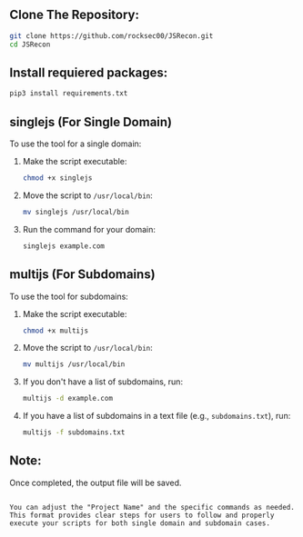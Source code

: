 
## Clone The Repository:

   ```bash
  git clone https://github.com/rocksec00/JSRecon.git
  cd JSRecon
   ```

## Install requiered packages:

   ```bash
   pip3 install requirements.txt
   ```

## singlejs (For Single Domain)

To use the tool for a single domain:

1. Make the script executable:
   ```bash
   chmod +x singlejs
   ```

2. Move the script to `/usr/local/bin`:
   ```bash
   mv singlejs /usr/local/bin
   ```

3. Run the command for your domain:
   ```bash
   singlejs example.com
   ```

## multijs (For Subdomains)

To use the tool for subdomains:

1. Make the script executable:
   ```bash
   chmod +x multijs
   ```

2. Move the script to `/usr/local/bin`:
   ```bash
   mv multijs /usr/local/bin
   ```

3. If you don't have a list of subdomains, run:
   ```bash
   multijs -d example.com
   ```

4. If you have a list of subdomains in a text file (e.g., `subdomains.txt`), run:
   ```bash
   multijs -f subdomains.txt
   ```

## Note:
Once completed, the output file will be saved.
```

You can adjust the "Project Name" and the specific commands as needed. This format provides clear steps for users to follow and properly execute your scripts for both single domain and subdomain cases.
